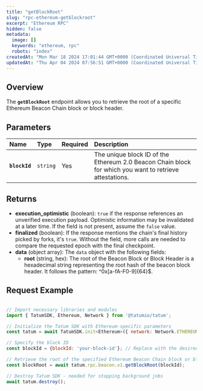 ```yaml
---
title: "getBlockRoot"
slug: "rpc-ethereum-getblockroot"
excerpt: "Ethereum RPC"
hidden: false
metadata: 
  image: []
  keywords: "ethereum, rpc"
  robots: "index"
createdAt: "Mon Mar 18 2024 17:01:44 GMT+0000 (Coordinated Universal Time)"
updatedAt: "Thu Apr 04 2024 07:56:51 GMT+0000 (Coordinated Universal Time)"
---
```

## Overview

The **`getBlockRoot`** endpoint allows you to retrieve the root of a specific Ethereum Beacon Chain block or block header.

## Parameters

| Name          | Type     | Required | Description                                                                                             |
| :------------ | :------- | :------- | :------------------------------------------------------------------------------------------------------ |
| **`blockId`** | `string` | Yes      | The unique block ID of the Ethereum 2.0 Beacon Chain block for which you want to retrieve attestations. |

## Returns

- **execution_optimistic** (boolean): `true` if the response references an unverified execution payload. Optimistic information may be invalidated at a later time. If the field is not present, assume the `false` value.
- **finalized** (boolean): If the response mentions the chain's final history picked by forks, it's `true`. Without the field, more calls are needed to compare the requested epoch with the final checkpoint.
- **data**  (object array): The `data` object with the following fields:
  - **root** (string, hex): The root of the Beacon Block or Block Header is a hexadecimal string representing the root hash of the beacon block header. It follows the pattern: ^0x[a-fA-F0-9]{64}$.

## Request Example

```Text cURL

```
```javascript JS SDK
// Import necessary libraries and modules
import { TatumSDK, Ethereum, Network } from '@tatumio/tatum';

// Initialize the Tatum SDK with Ethereum-specific parameters
const tatum = await TatumSDK.init<Ethereum>({ network: Network.ETHEREUM });

// Specify the block ID
const blockId = {blockId: 'your-block-id'}; // Replace with the desired block ID

// Retrieve the root of the specified Ethereum Beacon Chain block or block header
const blockRoot = await tatum.rpc.beacon.v1.getBlockRoot(blockId);

// Destroy Tatum SDK - needed for stopping background jobs
await tatum.destroy();
```
